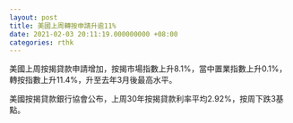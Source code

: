 ```yaml
---
layout: post
title: 美國上周轉按申請升逾11%
date: 2021-02-03 20:11:19.000000000 +08:00
categories: rthk
---
```


美國上周按揭貸款申請增加，按揭市場指數上升8.1%，當中置業指數上升0.1%，轉按指數上升11.4%，升至去年3月後最高水平。

美國按揭貸款銀行協會公布，上周30年按揭貸款利率平均2.92%，按周下跌3基點。
